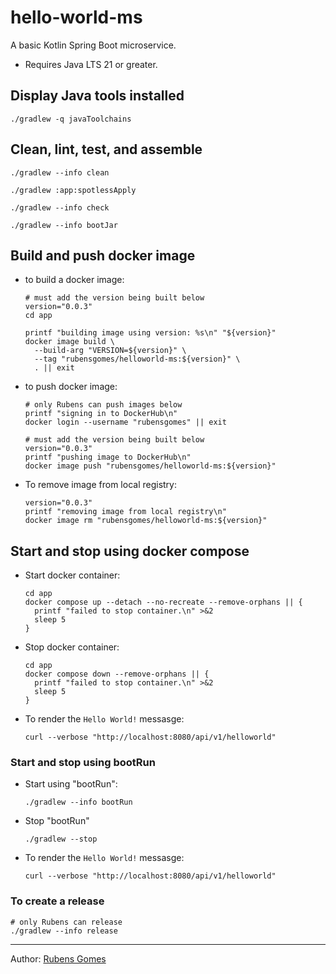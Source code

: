 # hello-world-ms

A basic Kotlin Spring Boot microservice.

- Requires Java LTS 21 or greater.

## Display Java tools installed

```shell
./gradlew -q javaToolchains
```

## Clean, lint, test, and assemble

```shell
./gradlew --info clean
```

```shell
./gradlew :app:spotlessApply
```

```shell
./gradlew --info check
```

```shell
./gradlew --info bootJar
```

## Build and push docker image

- to build a docker image:

  ```shell
  # must add the version being built below
  version="0.0.3"
  cd app

  printf "building image using version: %s\n" "${version}"
  docker image build \
    --build-arg "VERSION=${version}" \
    --tag "rubensgomes/helloworld-ms:${version}" \
    . || exit
  ```

- to push docker image:

  ```shell
  # only Rubens can push images below
  printf "signing in to DockerHub\n"
  docker login --username "rubensgomes" || exit
  ```

  ```shell
  # must add the version being built below
  version="0.0.3"
  printf "pushing image to DockerHub\n"
  docker image push "rubensgomes/helloworld-ms:${version}"
  ```

- To remove image from local registry:

  ```shell
  version="0.0.3"
  printf "removing image from local registry\n"
  docker image rm "rubensgomes/helloworld-ms:${version}"
  ```

## Start and stop using docker compose

- Start docker container:

  ```shell
  cd app
  docker compose up --detach --no-recreate --remove-orphans || {
    printf "failed to stop container.\n" >&2
    sleep 5   
  }
  ```

- Stop docker container:

  ```shell
  cd app
  docker compose down --remove-orphans || {
    printf "failed to stop container.\n" >&2
    sleep 5
  }
  ```

- To render the `Hello World!` messasge:

  ```shell
  curl --verbose "http://localhost:8080/api/v1/helloworld"
  ```

### Start and stop using bootRun

- Start using "bootRun":

  ```shell
  ./gradlew --info bootRun
  ```

- Stop "bootRun"

  ```shell
  ./gradlew --stop
  ```

- To render the `Hello World!` messasge:

  ```shell
  curl --verbose "http://localhost:8080/api/v1/helloworld"
  ```

### To create a release

```shell
# only Rubens can release
./gradlew --info release
```

---
Author:  [Rubens Gomes](https://rubensgomes.com/)
